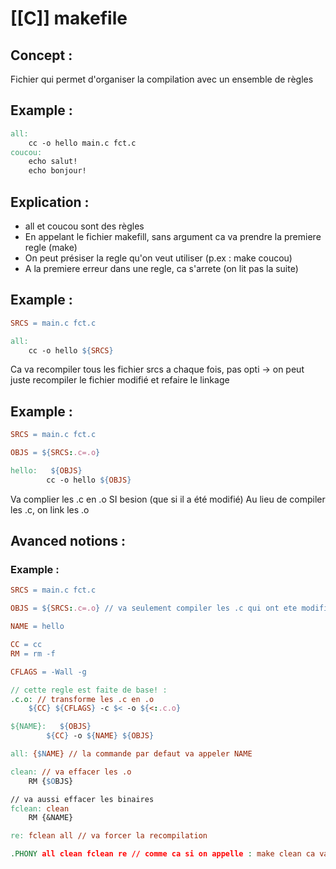 # [[C]] makefile
## Concept :
Fichier qui permet d'organiser la compilation avec un ensemble de règles

## Example :
```Makefile
all:
	cc -o hello main.c fct.c
coucou:
	echo salut!
	echo bonjour!
```
## Explication :
- all et coucou sont des règles
- En appelant le fichier makefill, sans argument ca va prendre la premiere regle (make)
- On peut présiser la regle qu'on veut utiliser (p.ex : make coucou)
- A la premiere erreur dans une regle, ca s'arrete (on lit pas la suite)

## Example :
```Makefile
SRCS = main.c fct.c

all:
	cc -o hello ${SRCS}
```
Ca va recompiler tous les fichier srcs a chaque fois, pas opti
-> on peut juste recompiler le fichier modifié et refaire le linkage

## Example :
```Makefile
SRCS = main.c fct.c

OBJS = ${SRCS:.c=.o} 

hello:   ${OBJS}   
		cc -o hello ${OBJS}
```
Va complier les .c en .o SI besion (que si il a été modifié)
Au lieu de compiler les .c, on link les .o

## Avanced notions :
### Example :
```Makefile
SRCS = main.c fct.c

OBJS = ${SRCS:.c=.o} // va seulement compiler les .c qui ont ete modifies

NAME = hello

CC = cc
RM = rm -f

CFLAGS = -Wall -g

// cette regle est faite de base! :
.c.o: // transforme les .c en .o
	${CC} ${CFLAGS} -c $< -o ${<:.c.o}

${NAME}:   ${OBJS}   
		${CC} -o ${NAME} ${OBJS}

all: {$NAME} // la commande par defaut va appeler NAME

clean: // va effacer les .o
	RM {$OBJS}

// va aussi effacer les binaires
fclean: clean 
	RM {&NAME}

re: fclean all // va forcer la recompilation

.PHONY all clean fclean re // comme ca si on appelle : make clean ca va fonctioner meme si un fichier clean existe
```